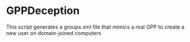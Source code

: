 # GPPDeception
This script generates a groups.xml file that mimics a real GPP to create a new user on domain-joined computers

